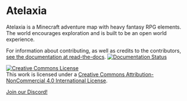 # Atelaxia
Atelaxia is a Minecraft adventure map with heavy fantasy RPG elements. The world encourages exploration and is built to be an open world experience.

For information about contributing, as well as credits to the contributors, [see the documentation at read-the-docs](https://atelaxia.readthedocs.io/en/latest/). [![Documentation Status](https://readthedocs.org/projects/atelaxia/badge/?version=latest)](https://atelaxia.readthedocs.io/en/latest/?badge=latest)

<a rel="license" href="http://creativecommons.org/licenses/by-nc/4.0/"><img alt="Creative Commons License" style="border-width:0" src="https://i.creativecommons.org/l/by-nc/4.0/88x31.png" /></a><br />This work is licensed under a <a rel="license" href="http://creativecommons.org/licenses/by-nc/4.0/">Creative Commons Attribution-NonCommercial 4.0 International License</a>.

[Join our Discord!](https://discord.gg/ppQCvhuJGE)

